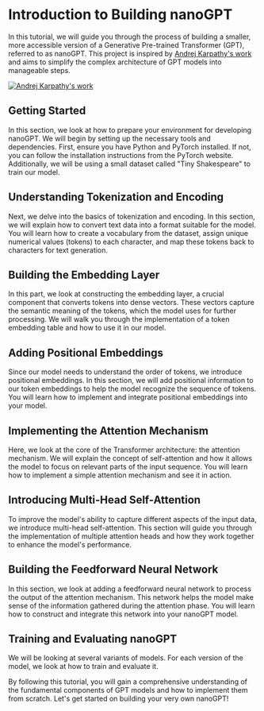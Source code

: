 # Introduction to Building nanoGPT

In this tutorial, we will guide you through the process of building a smaller, more accessible version of a Generative Pre-trained Transformer (GPT), referred to as nanoGPT. This project is inspired by [Andrej Karpathy's work](https://www.youtube.com/watch?v=kCc8FmEb1nY) and aims to simplify the complex architecture of GPT models into manageable steps.

[![Andrej Karpathy's work](https://img.youtube.com/vi/kCc8FmEb1nY/0.jpg)](https://www.youtube.com/watch?v=kCc8FmEb1nY)

## Getting Started

In this section, we look at how to prepare your environment for developing nanoGPT. We will begin by setting up the necessary tools and dependencies. First, ensure you have Python and PyTorch installed. If not, you can follow the installation instructions from the PyTorch website. Additionally, we will be using a small dataset called "Tiny Shakespeare" to train our model.

## Understanding Tokenization and Encoding

Next, we delve into the basics of tokenization and encoding. In this section, we will explain how to convert text data into a format suitable for the model. You will learn how to create a vocabulary from the dataset, assign unique numerical values (tokens) to each character, and map these tokens back to characters for text generation.

## Building the Embedding Layer

In this part, we look at constructing the embedding layer, a crucial component that converts tokens into dense vectors. These vectors capture the semantic meaning of the tokens, which the model uses for further processing. We will walk you through the implementation of a token embedding table and how to use it in our model.

## Adding Positional Embeddings

Since our model needs to understand the order of tokens, we introduce positional embeddings. In this section, we will add positional information to our token embeddings to help the model recognize the sequence of tokens. You will learn how to implement and integrate positional embeddings into your model.

## Implementing the Attention Mechanism

Here, we look at the core of the Transformer architecture: the attention mechanism. We will explain the concept of self-attention and how it allows the model to focus on relevant parts of the input sequence. You will learn how to implement a simple attention mechanism and see it in action.

## Introducing Multi-Head Self-Attention

To improve the model's ability to capture different aspects of the input data, we introduce multi-head self-attention. This section will guide you through the implementation of multiple attention heads and how they work together to enhance the model's performance.

## Building the Feedforward Neural Network

In this section, we look at adding a feedforward neural network to process the output of the attention mechanism. This network helps the model make sense of the information gathered during the attention phase. You will learn how to construct and integrate this network into your nanoGPT model.

## Training and Evaluating nanoGPT

We will be looking at several variants of models. For each version of the model, we look at how to train and evaluate it.

By following this tutorial, you will gain a comprehensive understanding of the fundamental components of GPT models and how to implement them from scratch. Let's get started on building your very own nanoGPT!
